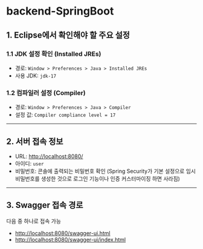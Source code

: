 # backend-SpringBoot

## 1. Eclipse에서 확인해야 할 주요 설정

### 1.1 JDK 설정 확인 (Installed JREs)  
- 경로: `Window > Preferences > Java > Installed JREs`  
- 사용 JDK: `jdk-17`

### 1.2 컴파일러 설정 (Compiler)  
- 경로: `Window > Preferences > Java > Compiler`  
- 설정 값: `Compiler compliance level = 17`

---

## 2. 서버 접속 정보

- URL: [http://localhost:8080/](http://localhost:8080/)  
- 아이디: `user`  
- 비밀번호: 콘솔에 출력되는 비밀번호 확인
(Spring Security가 기본 설정으로 임시 비밀번호를 생성한 것으로 로그인 기능이나 인증 커스터마이징 하면 사라짐)
---

## 3. Swagger 접속 경로

다음 중 하나로 접속 가능

- [http://localhost:8080/swagger-ui.html](http://localhost:8080/swagger-ui.html)  
- [http://localhost:8080/swagger-ui/index.html](http://localhost:8080/swagger-ui/index.html)
